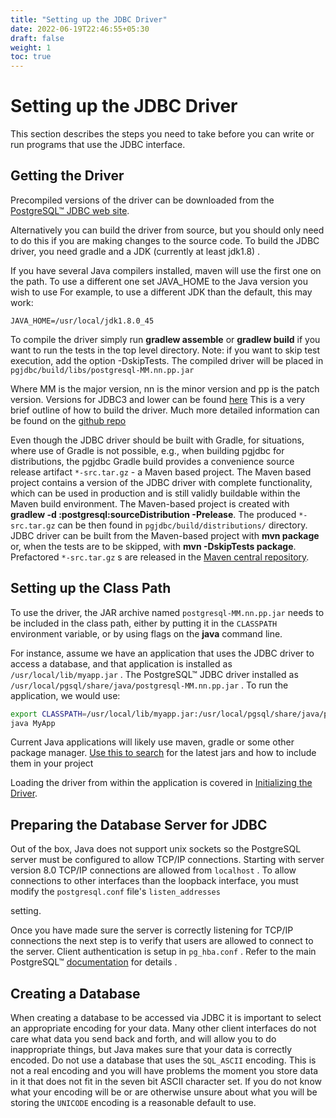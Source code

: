 ```yaml
---
title: "Setting up the JDBC Driver"
date: 2022-06-19T22:46:55+05:30
draft: false
weight: 1
toc: true
---
```


#   Setting up the JDBC Driver

This section describes the steps you need to take before you can write or run
programs that use the JDBC interface.

##  Getting the Driver

Precompiled versions of the driver can be downloaded from the [PostgreSQL™ JDBC web site](https://jdbc.postgresql.org).

Alternatively you can build the driver from source, but you should only need to
do this if you are making changes to the source code. To build the JDBC driver,
you need gradle and a JDK (currently at least jdk1.8) .

If you have several Java compilers installed, maven will use the first one on the path.
To use a different one set JAVA_HOME to the Java version you wish to use For example,
to use a different JDK than the default, this may work:

 `JAVA_HOME=/usr/local/jdk1.8.0_45`

To compile the driver simply run **gradlew assemble** or **gradlew build** if you want to run the tests
in the top level directory.
Note: if you want to skip test execution, add the option -DskipTests.
The compiled driver will be placed in `pgjdbc/build/libs/postgresql-MM.nn.pp.jar`

Where MM is the major version, nn is the minor version and pp is the patch version.
Versions for JDBC3 and lower can be found [here](https://jdbc.postgresql.org/download.html#others)
This is a very brief outline of how to build the driver. Much more detailed information can be
found on the [github repo](https://github.com/pgjdbc/pgjdbc/blob/master/CONTRIBUTING.md)

Even though the JDBC driver should be built with Gradle, for situations, where use of Gradle is not possible,
e.g., when building pgjdbc for distributions, the pgjdbc Gradle build provides a convenience
source release artifact `*-src.tar.gz` - a Maven based project.
The Maven based project contains a version of the JDBC driver with complete functionality,
which can be used in production and is still validly buildable within the Maven build environment.
The Maven-based project is created with **gradlew -d :postgresql:sourceDistribution -Prelease**.
The produced `*-src.tar.gz` can be then found in `pgjdbc/build/distributions/` directory.
JDBC driver can be built from the Maven-based project with **mvn package** or,
when the tests are to be skipped, with **mvn -DskipTests package**.
Prefactored `*-src.tar.gz` s are released in the [Maven central repository](https://repo1.maven.org/maven2/org/postgresql/postgresql/).

##  Setting up the Class Path

To use the driver, the JAR archive named `postgresql-MM.nn.pp.jar` needs to be included in the class path,
either by putting it in the `CLASSPATH` environment variable, or by using flags on
the **java** command line.

For instance, assume we have an application that uses the JDBC driver to access
a database, and that application is installed as `/usr/local/lib/myapp.jar` . The
PostgreSQL™ JDBC driver installed as `/usr/local/pgsql/share/java/postgresql-MM.nn.pp.jar` .
To run the application, we would use:

```bash
export CLASSPATH=/usr/local/lib/myapp.jar:/usr/local/pgsql/share/java/postgresql-42.2.15.jar:.
java MyApp
```

Current Java applications will likely use maven, gradle or some other package manager.
[Use this to search](https://mvnrepository.com/artifact/org.postgresql/postgresql) for the
latest jars and how to include them in your project

Loading the driver from within the application is covered in [Initializing the Driver](/documentation/chapter3/use/).

##  Preparing the Database Server for JDBC

Out of the box, Java does not support unix sockets so the PostgreSQL server must be
configured to allow TCP/IP connections. Starting with server version 8.0 TCP/IP
connections are allowed from `localhost` . To allow connections to other interfaces
than the loopback interface, you must modify the `postgresql.conf` file's `listen_addresses`

setting.

Once you have made sure the server is correctly listening for TCP/IP connections
the next step is to verify that users are allowed to connect to the server. Client
authentication is setup in `pg_hba.conf` . Refer to the main PostgreSQL™ [documentation](https://www.postgresql.org/docs/current/auth-pg-hba-conf.html)
for details .

##  Creating a Database

When creating a database to be accessed via JDBC it is important to select an
appropriate encoding for your data. Many other client interfaces do not care
what data you send back and forth, and will allow you to do inappropriate things,
but Java makes sure that your data is correctly encoded.  Do not use a database
that uses the `SQL_ASCII` encoding. This is not a real encoding and you will
have problems the moment you store data in it that does not fit in the seven
bit ASCII character set. If you do not know what your encoding will be or are
otherwise unsure about what you will be storing the `UNICODE` encoding is a
reasonable default to use.